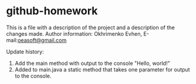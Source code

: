 # github-homework
This is a file with a description of the project and a description of the changes made.
Author information: Okhrimenko Evhen, E-mail:oeasoft@gmail.com

Update history:
1) Add the main method with output to the console "Hello, world!"
2) Added to main.java a static method that takes one parameter for output to the console. 